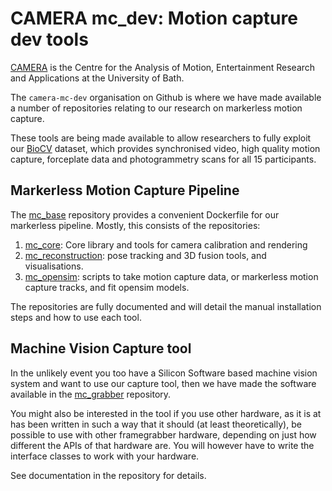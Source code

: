 # CAMERA mc_dev: Motion capture dev tools

[CAMERA](www.camera.ac.uk) is the Centre for the Analysis of Motion, Entertainment Research and Applications at the University of Bath.

The `camera-mc-dev` organisation on Github is where we have made available a number of repositories relating to our research on markerless motion capture.

These tools are being made available to allow researchers to fully exploit our [BioCV](??) dataset, which provides synchronised video, high quality motion capture, forceplate data and photogrammetry scans for all 15 participants.

## Markerless Motion Capture Pipeline

The [mc_base](https://github.com/camera-mc-dev/mc_base) repository provides a convenient Dockerfile for our markerless pipeline. Mostly, this consists of the repositories:

  1) [mc_core](https://github.com/camera-mc-dev/mc_core): Core library and tools for camera calibration and rendering
  2) [mc_reconstruction](https://github.com/camera-mc-dev/mc_reconstruction): pose tracking and 3D fusion tools, and visualisations.
  3) [mc_opensim](https://github.com/camera-mc-dev/mc_opensim): scripts to take motion capture data, or markerless motion capture tracks, and fit opensim models.
  
The repositories are fully documented and will detail the manual installation steps and how to use each tool.

## Machine Vision Capture tool

In the unlikely event you too have a Silicon Software based machine vision system and want to use our capture tool, then we have made the software available in the [mc_grabber](https://github.com/camera-mc-dev/mc_grabber) repository.

You might also be interested in the tool if you use other hardware, as it is at has been written in such a way that it should (at least theoretically), be possible to use with other framegrabber hardware, depending on just how different the APIs of that hardware are. You will however have to write the interface classes to work with your hardware.

See documentation in the repository for details.
